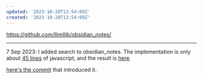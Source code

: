 ```yaml
---
updated: '2023-10-20T13:54:09Z'
created: '2023-10-20T13:54:09Z'
---
```

https://github.com/llimllib/obsidian_notes/

---

7 Sep 2023: I added search to obsidian_notes. The implementation is only about [45 lines](https://github.com/llimllib/obsidian_notes/blob/a334cab/templates/search.html#L20-L65) of javascript, and the result is [here](https://notes.billmill.org/search.html).

[here's the commit](https://github.com/llimllib/obsidian_notes/commit/a334cab385ab13a4d6f6175c815613fda5eb35de) that introduced it.